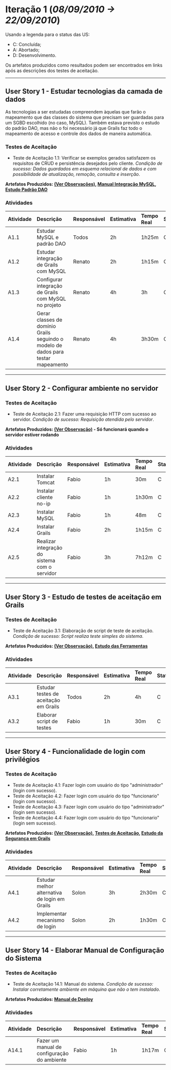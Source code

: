 # Iteração 1 (_08/09/2010 -> 22/09/2010_) #

Usando a legenda para o status das US:
  * C: Concluída;
  * A: Abortado;
  * D: Desenvolvimento.

Os artefatos produzidos como resultados podem ser encontrados em links após as descrições dos testes de aceitação.


---


## User Story 1 - Estudar tecnologias da camada de dados ##

As tecnologias a ser estudadas compreendem àquelas que farão o  mapeamento que das classes do sistema que precisam ser guardadas para um SGBD escolhido (no caso, MySQL). Também estava previsto o estudo do padrão DAO, mas não o foi necessário já que Grails faz todo o mapeamento de acesso e controle dos dados de maneira automática.

### Testes de Aceitação ###

  * Teste de Aceitação 1.1: Verificar se exemplos gerados satisfazem os requisitos de CRUD e persistência desejados pelo cliente. _Condição de sucesso: Dados guardados em esquema relacional de dados e com possibilidade de atualização, remoção, consulta e inserção_.

**Artefatos Produzidos: [(Ver Observações)](http://code.google.com/p/neoclinica/source/browse/trunk/neo/test/acceptance/us1/Observação.txt), [Manual Integração MySQL](http://code.google.com/p/neoclinica/source/browse/trunk/neo/test/acceptance/us1/Guia%20Integração.txt), [Estudo Padrão DAO](http://code.google.com/p/neoclinica/source/browse/trunk/neo/test/acceptance/us1/Padrão%20DAO.txt)**

### Atividades ###

| **Atividade** | **Descrição** | **Responsável** | **Estimativa** | **Tempo Real** | **Status** |
|:--------------|:----------------|:-----------------|:---------------|:---------------|:-----------|
| A1.1 | Estudar MySQL e padrão DAO | Todos | 2h | 1h25m | C |
| A1.2 | Estudar integração de Grails com MySQL | Renato | 2h | 1h15m | C |
| A1.3 | Configurar integração de Grails com MySQL no projeto | Renato | 4h | 3h | C |
| A1.4 | Gerar classes de domínio Grails seguindo o modelo de dados para testar mapeamento | Renato | 4h | 3h30m | C |


---


## User Story 2 - Configurar ambiente no servidor ##

### Testes de Aceitação ###

  * Teste de Aceitação 2.1: Fazer uma requisição HTTP com sucesso ao servidor. _Condição de sucesso: Requisição atendida pelo servidor_.

**Artefatos Produzidos: [(Ver Observação)](http://code.google.com/p/neoclinica/source/browse/trunk/neo/test/acceptance/us2/Observação.txt) - Só funcionará quando o servidor estiver rodando**

### Atividades ###

| **Atividade** | **Descrição** | **Responsável** | **Estimativa** | **Tempo Real** | **Status** | **Observação** |
|:--------------|:----------------|:-----------------|:---------------|:---------------|:-----------|:-----------------|
| A2.1 | Instalar Tomcat | Fabio | 1h | 30m | C | Cliente ainda não providenciou o servidor. |
| A2.2 | Instalar cliente no-ip | Fabio | 1h | 1h30m | C | www.clinicaneo.sytes.net |
| A2.3 | Instalar MySQL | Fabio | 1h | 48m | C | Cliente ainda não providenciou o servidor.|
| A2.4 | Instalar Grails | Fabio | 2h | 1h15m | C | Cliente ainda não providenciou o servidor. |
| A2.5 | Realizar integração do sistema com o servidor | Fabio | 3h | 7h12m | C | Cliente ainda não providenciou o servidor.|


---


## User Story 3 - Estudo de testes de aceitação em Grails ##

### Testes de Aceitação ###

  * Teste de Aceitação 3.1: Elaboração de script de teste de aceitação. _Condição de sucesso: Script realiza teste simples do sistema_.

**Artefatos Produzidos: [(Ver Observação)](http://code.google.com/p/neoclinica/source/browse/trunk/neo/test/acceptance/us3/README.txt), [Estudo das Ferramentas](http://code.google.com/p/neoclinica/source/browse/trunk/neo/test/acceptance/us3/Estudo%20das%20ferramentas%20de%20testes%20de%20aceita%C3%A7%C3%A3o%20para%20o%20projeto%20ClinicaNeoSI.docx)**

### Atividades ###

| **Atividade** | **Descrição** | **Responsável** | **Estimativa** | **Tempo Real** | **Status** |
|:--------------|:----------------|:-----------------|:---------------|:---------------|:-----------|
| A3.1 | Estudar testes de aceitação em Grails | Todos| 2h | 4h  | C |
| A3.2 | Elaborar script de testes | Fabio | 1h | 30m | C |


---


## User Story 4 - Funcionalidade de login com privilégios ##

### Testes de Aceitação ###

  * Teste de Aceitação 4.1: Fazer login com usuário do tipo "administrador" (login com sucesso).
  * Teste de Aceitação 4.2: Fazer login com usuário do tipo "funcionario" (login com sucesso).
  * Teste de Aceitação 4.3: Fazer login com usuário do tipo "administrador" (login sem sucesso).
  * Teste de Aceitação 4.4: Fazer login com usuário do tipo "funcionario" (login sem sucesso).

**Artefatos Produzidos: [(Ver Observação)](http://code.google.com/p/neoclinica/source/browse/trunk/NeoClinicaTestes/README), [Testes de Aceitação](http://code.google.com/p/neoclinica/source/browse/trunk/NeoClinicaTestes/test/functional/LoginTests.groovy), [Estudo da Segurança em Grails](http://code.google.com/p/neoclinica/source/browse/trunk/neo/test/acceptance/us4/Relat%C3%B3rio%20Estudo%20de%20Seguran%C3%A7a%20em%20Grails.doc)**


### Atividades ###

| **Atividade** | **Descrição** | **Responsável** | **Estimativa** | **Tempo Real** | **Status** |
|:--------------|:----------------|:-----------------|:---------------|:---------------|:-----------|
| A4.1 | Estudar melhor alternativa de login em Grails | Solon | 3h | 2h30m | C |
| A4.2 | Implementar mecanismo de login | Solon | 2h | 1h30m| C  |


---


## User Story 14 - Elaborar Manual de Configuração do Sistema ##

### Testes de Aceitação ###

  * Teste de Aceitação 14.1: Manual do sistema. _Condição de sucesso: Instalar corretamente ambiente em máquina que não o tem instalado_.

**Artefatos Produzidos: [Manual de Deploy](http://code.google.com/p/neoclinica/source/browse/trunk/neo/test/acceptance/us14/ManualSistema.docx)**

### Atividades ###

| **Atividade** | **Descrição** | **Responsável** | **Estimativa** | **Tempo Real** | **Status** |
|:--------------|:----------------|:-----------------|:---------------|:---------------|:-----------|
| A14.1 | Fazer um manual de configuração do ambiente | Fabio | 1h | 1h17m | C |